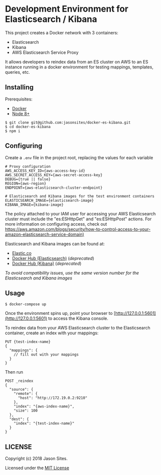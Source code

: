 # Development Environment for Elasticsearch / Kibana

This project creates a Docker network with 3 containers:
- Elasticsearch
- Kibana
- AWS Elasticsearch Service Proxy

It allows developers to reindex data from an ES cluster on AWS to an ES instance running in a docker environment for testing mappings, templates, queries, etc.

## Installing
Prerequisites:
- [Docker](https://www.docker.com/community-edition#/download)
- [Node 8+](https://nodejs.org)

```shell
$ git clone git@github.com:jasonsites/docker-es-kibana.git
$ cd docker-es-kibana
$ npm i
```

## Configuring
Create a `.env` file in the project root, replacing the values for each variable
```shell
# Proxy configuration
AWS_ACCESS_KEY_ID={aws-access-key-id}
AWS_SECRET_ACCESS_KEY={aws-secret-access-key}
DEBUG={true || false}
REGION={aws-region}
ENDPOINT={aws-elasticsearch-cluster-endpoint}

# Elasticsearch and Kibana images for the test environment containers
ELASTICSEARCH_IMAGE={elasticsearch-image}
KIBANA_IMAGE={kibana-image}
```

The policy attached to your IAM user for accessing your AWS Elasticsearch cluster must include the "es:ESHttpGet" and "es:ESHttpPost" actions. For more information on configuring access, check out [https://aws.amazon.com/blogs/security/how-to-control-access-to-your-amazon-elasticsearch-service-domain)](https://aws.amazon.com/blogs/security/how-to-control-access-to-your-amazon-elasticsearch-service-domain)

Elasticsearch and Kibana images can be found at:
- [Elastic.co](https://www.docker.elastic.co/)
- [Docker Hub (Elasticsearch)](https://hub.docker.com/_/elasticsearch/) (*deprecated*)
- [Docker Hub (Kibana)](https://hub.docker.com/_/kibana/) (*deprecated*)

*To avoid compatibility issues, use the same version number for the Elasticsearch and Kibana images*

## Usage
```shell
$ docker-compose up
```
Once the environment spins up, point your browser to [http://127.0.0.1:5601](http://127.0.0.1:5601) to access the Kibana console.

To reindex data from your AWS Elasticsearch cluster to the Elasticsearch container, create an index with your mappings:
```
PUT {test-index-name}
{
  "mappings": {
    // fill out with your mappings
  }
}
```

Then run
```
POST _reindex
{
  "source": {
    "remote": {
      "host": "http://172.19.0.2:9210"
    },
    "index": "{aws-index-name}",
    "size": 100
  },
  "dest": {
    "index": "{test-index-name}"
  }
}
```

## LICENSE
Copyright (c) 2018 Jason Sites.

Licensed under the [MIT License](LICENSE.md)
